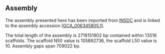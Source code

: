 **Assembly**
--------

The assembly presented here has been imported from [INSDC](http://www.insdc.org) and is linked to the assembly accession [[GCA\_006345805.1](http://www.ebi.ac.uk/ena/data/view/GCA_006345805.1)].

The total length of the assembly is 2719151902 bp contained within 13516 scaffolds.
The scaffold N50 value is 105892736, the scaffold L50 value is 10.
Assembly gaps span 709022 bp.
